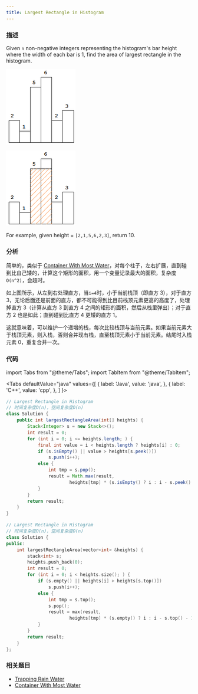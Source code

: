 ```yaml
---
title: Largest Rectangle in Histogram
---
```


### 描述

Given `n` non-negative integers representing the histogram's bar height where the width of each bar is 1, find the area of largest rectangle in the histogram.

![Above is a histogram where width of each bar is 1, given height = `[2,1,5,6,2,3]`.](/img/histogram.png)

![The largest rectangle is shown in the shaded area, which has area = 10 unit.](/img/histogram-area.png)

For example, given height = `[2,1,5,6,2,3]`, return 10.

### 分析

简单的，类似于 [Container With Most Water](../../greedy/container-with-most-water.md)，对每个柱子，左右扩展，直到碰到比自己矮的，计算这个矩形的面积，用一个变量记录最大的面积，复杂度`O(n^2)`，会超时。

如上图所示，从左到右处理直方，当`i=4`时，小于当前栈顶（即直方 3），对于直方 3，无论后面还是前面的直方，都不可能得到比目前栈顶元素更高的高度了，处理掉直方 3（计算从直方 3 到直方 4 之间的矩形的面积，然后从栈里弹出）；对于直方 2 也是如此；直到碰到比直方 4 更矮的直方 1。

这就意味着，可以维护一个递增的栈，每次比较栈顶与当前元素。如果当前元素大于栈顶元素，则入栈，否则合并现有栈，直至栈顶元素小于当前元素。结尾时入栈元素 0，重复合并一次。

### 代码

import Tabs from "@theme/Tabs";
import TabItem from "@theme/TabItem";

<Tabs
defaultValue="java"
values={[
{ label: 'Java', value: 'java', },
{ label: 'C++', value: 'cpp', },
]
}>
<TabItem value="java">

```java
// Largest Rectangle in Histogram
// 时间复杂度O(n)，空间复杂度O(n)
class Solution {
    public int largestRectangleArea(int[] heights) {
        Stack<Integer> s = new Stack<>();
        int result = 0;
        for (int i = 0; i <= heights.length; ) {
            final int value = i < heights.length ? heights[i] : 0;
            if (s.isEmpty() || value > heights[s.peek()])
                s.push(i++);
            else {
                int tmp = s.pop();
                result = Math.max(result,
                        heights[tmp] * (s.isEmpty() ? i : i - s.peek() - 1));
            }
        }
        return result;
    }
}
```

</TabItem>
<TabItem value="cpp">

```cpp
// Largest Rectangle in Histogram
// 时间复杂度O(n)，空间复杂度O(n)
class Solution {
public:
    int largestRectangleArea(vector<int> &heights) {
        stack<int> s;
        heights.push_back(0);
        int result = 0;
        for (int i = 0; i < heights.size(); ) {
            if (s.empty() || heights[i] > heights[s.top()])
                s.push(i++);
            else {
                int tmp = s.top();
                s.pop();
                result = max(result,
                        heights[tmp] * (s.empty() ? i : i - s.top() - 1));
            }
        }
        return result;
    }
};
```

</TabItem>
</Tabs>

### 相关题目

- [Trapping Rain Water](../../linear-list/array/trapping-rain-water.md)
- [Container With Most Water](../../greedy/container-with-most-water.md)
